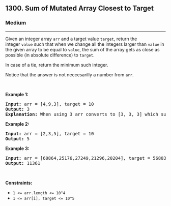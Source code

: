 <h2>1300. Sum of Mutated Array Closest to Target</h2><h3>Medium</h3><hr><div><p>Given an integer array&nbsp;<code>arr</code> and a target value <code>target</code>, return&nbsp;the integer&nbsp;<code>value</code>&nbsp;such that when we change all the integers&nbsp;larger than <code>value</code>&nbsp;in the given array to be equal to&nbsp;<code>value</code>,&nbsp;the sum of the array gets&nbsp;as close as possible (in absolute difference) to&nbsp;<code>target</code>.</p>

<p>In case of a tie, return the minimum such integer.</p>

<p>Notice that the answer is not neccesarilly a number from <code>arr</code>.</p>

<p>&nbsp;</p>
<p><strong>Example 1:</strong></p>

<pre><strong>Input:</strong> arr = [4,9,3], target = 10
<strong>Output:</strong> 3
<strong>Explanation:</strong> When using 3 arr converts to [3, 3, 3] which sums 9 and that's the optimal answer.
</pre>

<p><strong>Example 2:</strong></p>

<pre><strong>Input:</strong> arr = [2,3,5], target = 10
<strong>Output:</strong> 5
</pre>

<p><strong>Example 3:</strong></p>

<pre><strong>Input:</strong> arr = [60864,25176,27249,21296,20204], target = 56803
<strong>Output:</strong> 11361
</pre>

<p>&nbsp;</p>
<p><strong>Constraints:</strong></p>

<ul>
	<li><code>1 &lt;= arr.length &lt;= 10^4</code></li>
	<li><code>1 &lt;= arr[i], target &lt;= 10^5</code></li>
</ul>
</div>